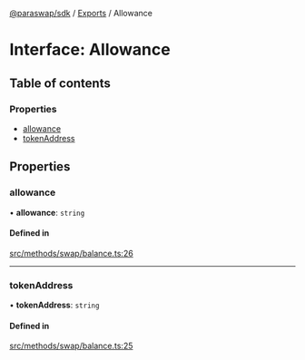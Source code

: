 [@paraswap/sdk](../README.md) / [Exports](../modules.md) / Allowance

# Interface: Allowance

## Table of contents

### Properties

- [allowance](Allowance.md#allowance)
- [tokenAddress](Allowance.md#tokenaddress)

## Properties

### allowance

• **allowance**: `string`

#### Defined in

[src/methods/swap/balance.ts:26](https://github.com/paraswap/paraswap-sdk/blob/fix/update-paraswap-core-v1.0.4/src/methods/swap/balance.ts#L26)

___

### tokenAddress

• **tokenAddress**: `string`

#### Defined in

[src/methods/swap/balance.ts:25](https://github.com/paraswap/paraswap-sdk/blob/fix/update-paraswap-core-v1.0.4/src/methods/swap/balance.ts#L25)
